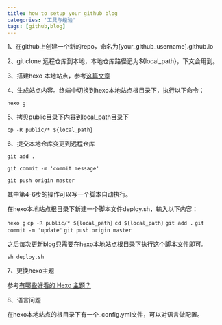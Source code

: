 ```yaml
---
title: how to setup your github blog
categories: '工具与经验'
tags: [github,blog]
---
```

1、在github上创建一个新的repo，命名为[your_github_username].github.io

2、git clone 远程仓库到本地，本地仓库路径记为${local_path}，下文会用到。

3、搭建hexo 本地站点，参考[这篇文章](http://div.io/topic/1691)

4、生成站点内容。终端中切换到hexo本地站点根目录下，执行以下命令：

`hexo g`

5、拷贝public目录下内容到local_path目录下

`cp -R public/* ${local_path}`

6、提交本地仓库变更到远程仓库

`git add .`

`git commit -m 'commit message'`

`git push origin master`



其中第4-6步的操作可以写一个脚本自动执行。

在hexo本地站点根目录下新建一个脚本文件deploy.sh，输入以下内容：

`hexo g`
`cp -R public/* ${local_path}`
`cd ${local_path}`
`git add .`
`git commit -m 'update'`
`git push origin master`

之后每次更新blog只需要在hexo本地站点根目录下执行这个脚本文件即可。

`sh deploy.sh`

7、更换hexo主题

参考[有哪些好看的 Hexo 主题？](https://www.zhihu.com/question/24422335)

8、语言问题

在hexo本地站点的根目录下有一个_config.yml文件，可以对语言做配置。



